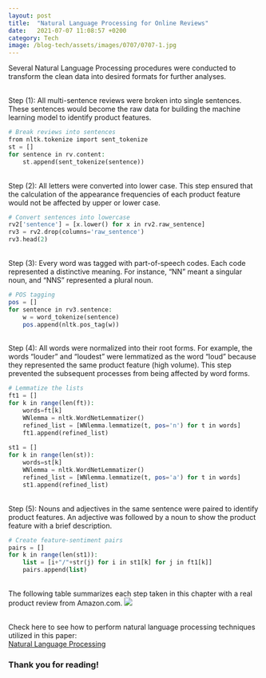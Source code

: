 ```yaml
---
layout: post
title:  "Natural Language Processing for Online Reviews"
date:   2021-07-07 11:08:57 +0200
category: Tech
image: /blog-tech/assets/images/0707/0707-1.jpg
---
```

Several Natural Language Processing procedures were conducted to transform the clean data into desired formats for further analyses.

<br>Step (1): All multi-sentence reviews were broken into single sentences. These sentences would become the raw data for building the machine learning model to identify product features.
```php
# Break reviews into sentences
from nltk.tokenize import sent_tokenize
st = []
for sentence in rv.content:
    st.append(sent_tokenize(sentence))
```
<br>Step (2): All letters were converted into lower case. This step ensured that the calculation of the appearance frequencies of each product feature would not be affected by upper or lower case.
```php
# Convert sentences into lowercase
rv2['sentence'] = [x.lower() for x in rv2.raw_sentence]
rv3 = rv2.drop(columns='raw_sentence')
rv3.head(2)
```

<br>Step (3): Every word was tagged with part-of-speech codes. Each code represented a distinctive meaning. For instance, “NN” meant a singular noun, and “NNS” represented a plural noun. 
```php
# POS tagging
pos = []
for sentence in rv3.sentence:
    w = word_tokenize(sentence)
    pos.append(nltk.pos_tag(w))
```

<br>Step (4): All words were normalized into their root forms. For example, the words “louder” and “loudest” were lemmatized as the word “loud” because they represented the same product feature (high volume). This step prevented the subsequent processes from being affected by word forms. 
```php
# Lemmatize the lists
ft1 = []
for k in range(len(ft)):
    words=ft[k]
    WNlemma = nltk.WordNetLemmatizer()
    refined_list = [WNlemma.lemmatize(t, pos='n') for t in words]
    ft1.append(refined_list)
    
st1 = []
for k in range(len(st)):
    words=st[k]
    WNlemma = nltk.WordNetLemmatizer()
    refined_list = [WNlemma.lemmatize(t, pos='a') for t in words]
    st1.append(refined_list)
```

<br>Step (5): Nouns and adjectives in the same sentence were paired to identify product features. An adjective was followed by a noun to show the product feature with a brief description.
```php
# Create feature-sentiment pairs
pairs = []
for k in range(len(st1)):
    list = [i+"/"+str(j) for i in st1[k] for j in ft1[k]]
    pairs.append(list)
```

<br>The following table summarizes each step taken in this chapter with a real product review from Amazon.com.
![]({{site.baseurl}}/blog-tech/assets/images/0707/0707-1_01.jpg)

<br>Check here to see how to perform natural language processing techniques utilized in this paper:
<br><a href="https://github.com/martintsai1976/Natural-Language-Processing-for-Online-Reviews/blob/main/Natural%20Language%20Processing.ipynb" target="_blank">Natural Language Processing</a>

### Thank you for reading!
